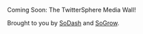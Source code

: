 
Coming Soon: The TwitterSphere Media Wall!

Brought to you by <a href='http://sodash.com'>SoDash</a> and <a href='http://sogrow.co.uk'>SoGrow</a>.
